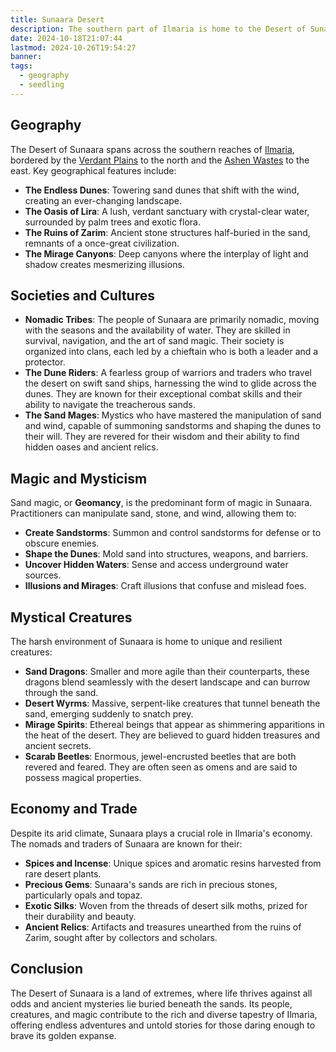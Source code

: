 ```yaml
---
title: Sunaara Desert
description: The southern part of Ilmaria is home to the Desert of Sunaara
date: 2024-10-18T21:07:44
lastmod: 2024-10-26T19:54:27
banner: 
tags:
  - geography
  - seedling
---
```

## Geography  
  
The Desert of Sunaara spans across the southern reaches of [Ilmaria](./_index.md), bordered by the [Verdant Plains](Verdant%20Plains.md) to the north and the [Ashen Wastes](Ashen%20Wastes.md) to the east. Key geographical features include:  
  
- **The Endless Dunes**: Towering sand dunes that shift with the wind, creating an ever-changing landscape.  
- **The Oasis of Lira**: A lush, verdant sanctuary with crystal-clear water, surrounded by palm trees and exotic flora.  
- **The Ruins of Zarim**: Ancient stone structures half-buried in the sand, remnants of a once-great civilization.  
- **The Mirage Canyons**: Deep canyons where the interplay of light and shadow creates mesmerizing illusions.  
  
## Societies and Cultures  
  
- **Nomadic Tribes**: The people of Sunaara are primarily nomadic, moving with the seasons and the availability of water. They are skilled in survival, navigation, and the art of sand magic. Their society is organized into clans, each led by a chieftain who is both a leader and a protector.  
- **The Dune Riders**: A fearless group of warriors and traders who travel the desert on swift sand ships, harnessing the wind to glide across the dunes. They are known for their exceptional combat skills and their ability to navigate the treacherous sands.  
- **The Sand Mages**: Mystics who have mastered the manipulation of sand and wind, capable of summoning sandstorms and shaping the dunes to their will. They are revered for their wisdom and their ability to find hidden oases and ancient relics.  
  
## Magic and Mysticism  
  
Sand magic, or **Geomancy**, is the predominant form of magic in Sunaara. Practitioners can manipulate sand, stone, and wind, allowing them to:  
  
- **Create Sandstorms**: Summon and control sandstorms for defense or to obscure enemies.  
- **Shape the Dunes**: Mold sand into structures, weapons, and barriers.  
- **Uncover Hidden Waters**: Sense and access underground water sources.  
- **Illusions and Mirages**: Craft illusions that confuse and mislead foes.  
  
## Mystical Creatures  
  
The harsh environment of Sunaara is home to unique and resilient creatures:  
  
- **Sand Dragons**: Smaller and more agile than their counterparts, these dragons blend seamlessly with the desert landscape and can burrow through the sand.  
- **Desert Wyrms**: Massive, serpent-like creatures that tunnel beneath the sand, emerging suddenly to snatch prey.  
- **Mirage Spirits**: Ethereal beings that appear as shimmering apparitions in the heat of the desert. They are believed to guard hidden treasures and ancient secrets.  
- **Scarab Beetles**: Enormous, jewel-encrusted beetles that are both revered and feared. They are often seen as omens and are said to possess magical properties.  
  
## Economy and Trade  
  
Despite its arid climate, Sunaara plays a crucial role in Ilmaria's economy. The nomads and traders of Sunaara are known for their:  
  
- **Spices and Incense**: Unique spices and aromatic resins harvested from rare desert plants.  
- **Precious Gems**: Sunaara's sands are rich in precious stones, particularly opals and topaz.  
- **Exotic Silks**: Woven from the threads of desert silk moths, prized for their durability and beauty.  
- **Ancient Relics**: Artifacts and treasures unearthed from the ruins of Zarim, sought after by collectors and scholars.  
  
## Conclusion  
  
The Desert of Sunaara is a land of extremes, where life thrives against all odds and ancient mysteries lie buried beneath the sands. Its people, creatures, and magic contribute to the rich and diverse tapestry of Ilmaria, offering endless adventures and untold stories for those daring enough to brave its golden expanse.  

